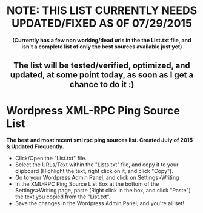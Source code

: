 <div align="center"><strong><h1> NOTE:  THIS LIST CURRENTLY NEEDS UPDATED/FIXED AS 0F 07/29/2015</h2></strong></div>
<div align="center"><strong>(Currently has a few non working/dead urls in the the List.txt file, and isn't a complete list of only the best sources available just yet)</strong></div>
<div align="center"><h2>The list will be tested/verified, optimized, and updated, at some point today, as soon as I get a chance to do it :) </h1></div>
<h1>Wordpress XML-RPC Ping Source List</h1>

<b>The best and most recent xml rpc ping sources list.  Created July of 2015 &amp; Updated Frequently.</b>
<ul>
<li>Click/Open the "List.txt" file.</li>
<li>Select the URLs/Text within the "Lists.txt" file, and copy it to your clipboard (Highlight the text, right click on it, and click "Copy").</li>
<li>Go to your Wordpress Admin Panel, and click on Settings>Writing</li>
<li>In the XML-RPC Ping Source List Box at the bottom of the Settings>Writing page, paste (Right click in the box, and click "Paste") the text you copied from the "List.txt".</li>
<li>Save the changes in the Wordpress Admin Panel, and you're all set!</li>
</ul>
